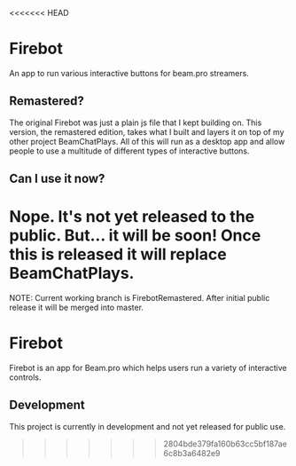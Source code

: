 <<<<<<< HEAD
# Firebot
An app to run various interactive buttons for beam.pro streamers.

## Remastered?
The original Firebot was just a plain js file that I kept building on. This version, the remastered edition, takes what I built and layers it on top of my other project BeamChatPlays. All of this will run as a desktop app and allow people to use a multitude of different types of interactive buttons.

## Can I use it now?
Nope. It's not yet released to the public. But... it will be soon! Once this is released it will replace BeamChatPlays.
=======
NOTE: Current working branch is FirebotRemastered. After initial public release it will be merged into master.

# Firebot
Firebot is an app for Beam.pro which helps users run a variety of interactive controls.

## Development
This project is currently in development and not yet released for public use. 
>>>>>>> 2804bde379fa160b63cc5bf187ae6c8b3a6482e9
